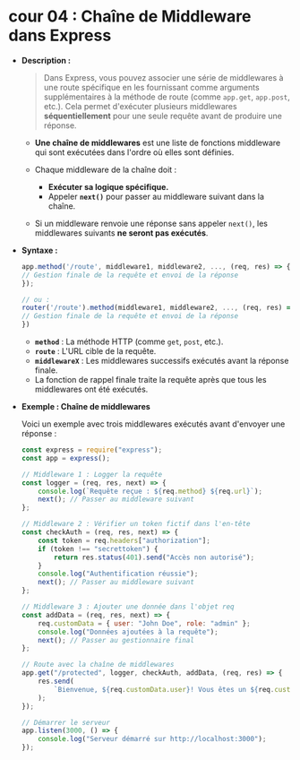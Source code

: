 # cour 04 : **Chaîne de Middleware dans Express**

-   **Description :**

    > Dans Express, vous pouvez associer une série de middlewares à une route spécifique en les fournissant comme arguments supplémentaires à la méthode de route (comme `app.get`, `app.post`, etc.). Cela permet d'exécuter plusieurs middlewares **séquentiellement** pour une seule requête avant de produire une réponse.

    -   **Une chaîne de middlewares** est une liste de fonctions middleware qui sont exécutées dans l'ordre où elles sont définies.

    -   Chaque middleware de la chaîne doit :

        -   **Exécuter sa logique spécifique.**
        -   Appeler **`next()`** pour passer au middleware suivant dans la chaîne.

    -   Si un middleware renvoie une réponse sans appeler `next()`, les middlewares suivants **ne seront pas exécutés**.

-   **Syntaxe :**

    ```javascript
    app.method('/route', middleware1, middleware2, ..., (req, res) => {
    // Gestion finale de la requête et envoi de la réponse
    });

    // ou :
    router('/route').method(middleware1, middleware2, ..., (req, res) => {
    // Gestion finale de la requête et envoi de la réponse
    })
    ```

    -   **`method`** : La méthode HTTP (comme `get`, `post`, etc.).
    -   **`route`** : L'URL cible de la requête.
    -   **`middlewareX`** : Les middlewares successifs exécutés avant la réponse finale.
    -   La fonction de rappel finale traite la requête après que tous les middlewares ont été exécutés.

-   **Exemple : Chaîne de middlewares**

    Voici un exemple avec trois middlewares exécutés avant d'envoyer une réponse :

    ```javascript
    const express = require("express");
    const app = express();

    // Middleware 1 : Logger la requête
    const logger = (req, res, next) => {
        console.log(`Requête reçue : ${req.method} ${req.url}`);
        next(); // Passer au middleware suivant
    };

    // Middleware 2 : Vérifier un token fictif dans l'en-tête
    const checkAuth = (req, res, next) => {
        const token = req.headers["authorization"];
        if (token !== "secrettoken") {
            return res.status(401).send("Accès non autorisé");
        }
        console.log("Authentification réussie");
        next(); // Passer au middleware suivant
    };

    // Middleware 3 : Ajouter une donnée dans l'objet req
    const addData = (req, res, next) => {
        req.customData = { user: "John Doe", role: "admin" };
        console.log("Données ajoutées à la requête");
        next(); // Passer au gestionnaire final
    };

    // Route avec la chaîne de middlewares
    app.get("/protected", logger, checkAuth, addData, (req, res) => {
        res.send(
            `Bienvenue, ${req.customData.user}! Vous êtes un ${req.customData.role}.`
        );
    });

    // Démarrer le serveur
    app.listen(3000, () => {
        console.log("Serveur démarré sur http://localhost:3000");
    });
    ```
